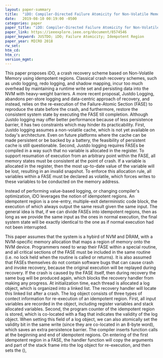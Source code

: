 ```yaml
---
layout: paper-summary
title:  "iDO: Compiler-Directed Failure Atomicity for Non-Volatile Memory"
date:   2019-08-10 00:19:00 -0500
categories: paper
paper_title: "iDO: Compiler-Directed Failure Atomicity for Non-Volatile Memory"
paper_link: https://ieeexplore.ieee.org/document/8574546
paper_keyword: JUSTDO; iDO; Failure Atomicity; Idempotent Region
paper_year: MICRO 2018
rw_set: 
htm_cd: 
htm_cr: 
version_mgmt: 
---
```


This paper proposes iDO, a crash recovery scheme based on Non-Volatile Memory using idempotent regions. Classical crash
recovery schemes, such as undo logging, redo logging, and shadow mapping, incur too much overhead by maintaining a runtime
write set and persisting data into the NVM with heavy-weight barriers. A more recent proposal, Justdo Logging, abandons 
per-store logging and data-centric approach of recovery, and instead, relies on the re-execution of the Failure-Atomic
Section (FASE) to reproduce the state before the crash, and furthermore, restore the consistent system state by executing
the FASE till completion. Although Justdo logging may offer better performance because of less persistence barrier, it 
has two constraints which may hinder its practicability. First, Justdo logging assumes a non-volatile cache, which is not 
yet available on today's architecture. Even on future platforms where the cache can be made persistent or be backed 
by a battery, the feasibility of persistent cache is still questionable. Second, Justdo logging requires FASEs be compiled
in a way such that no variable is allocated in the register. To support resumation of execution from an arbitrary point
within the FASE, all memory states must be consistent at the point of crash. If a variable is allocated in the register,
then the most up-to-date value of the variable will be lost, resulting in an invalid snapshot. To enforce this allocation
rule, all variables within a FASE must be declared as volatile, which forces writes to these variables to be conducted 
on the memory address. 

Instead of performing value-based logging, or changing compiler's optimization, iDO leverages the notion of idempotent 
regions. An idempotent region is a one-entry, multiple-exit deterministic code block, the execution of which always 
output the same result given the same input. The general idea is that, if we can divide FASEs into idempotent regions,
then as long as we provide the same input as the ones in normal execution, the final system state will be exactly identical
to the one as if normal execution had not been interrupted. 

This paper assumes that the system is a hybird of NVM and DRAM, with a NVM-specific memory allocation that maps a 
region of memory onto the NVM device. Programmers need to wrap their FASE within a special routine, and all critical
sections of the FASE must be included in the same routine (i.e. no lock held when the routine is called or returns).
It is also assumed that FASEs themselves do not contain software bugs that can cause crash and invoke recovery, because 
the original execution will be replayed during recovery. If the crash is caused by the FASE itself, then during recovery
the same bug will be produced again, which blocks the recovery handler from making any progress.
At initialization time, each thread is allocated a log object, which is organized into a linked list. The recovery 
handler will locate this linked list after a crash. The log object consists of three types of contect information for re-execution 
of an idempotent region. First, all input variables are recorded in the object, including register variables and stack
allocated variables. Second, the program counter of the idempotent region is stored, which is co-located with a flag that
indicates the validity of the log object. When setting this field of a log object, we can also atomically set the validity
bit in the same write (since they are co-located in an 8-byte word), which saves an extra persistence barrier. 
The compiler inserts function calls at the beginning and end of 
idempotent regions. On entering of the first idempotent region in a FASE, the handler function will copy the arguments
and part of the stack frame into the log object for re-execution, and then sets the (), 